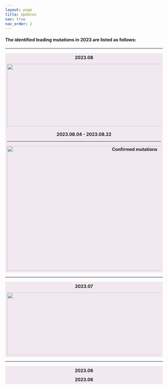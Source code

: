 ```yaml
---
layout: page
title: Updates
nav: true
nav_order: 2
---
```

<h4>The identified leading mutations in 2023 are listed as follows:<h4>
<hr>

<html>
<head>
<script src="https://ajax.googleapis.com/ajax/libs/jquery/3.5.1/jquery.min.js"></script>
<script>
$(document).ready(function(){
  $(".flip").click(function(){
    $(this).next(".panel").slideToggle("slow");
  });
});
</script>
<style> 
.panel, .flip {
  padding: 5px;
  text-align: center;
  background-color: #f2e9f0;
  border: solid 1px #f2e9f0;
}

.panel {
  padding: 50px;
  display: none;
  text-align: left;
}
</style>
</head>
<body>
 
<div class="flip"><strong>2023.08</strong></div>
<div class="panel">
  <img src="{{'assets/img/update_202308/2023-08.png' | relative_url}}" alt="2023-08" style="width: 1100px; height: 200px;">
  <br>
  <br>
  <strong>2023.08.04 - 2023.08.22</strong>
  <hr>
  <img src="{{'assets/img/update_202308/confirmed mutations.png' | relative_url}}" alt="Confirmed mutations" style="width: 800px; height: 400px;">
</div>
<hr>

<div class="flip">2023.07</div>
<div class="panel">
  <img src="{{'assets/img/update_2308/2023-08.png' | relative_url}}" alt="2023-08" style="width: 1100px; height: 200px;">
</div>
<hr>

<div class="flip">2023.06</div>
<div class="panel">2023.06</div>

</body>
</html>